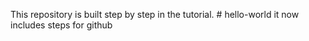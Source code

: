 This repository is built step by step in the tutorial.  # hello-world
it now includes steps for github

